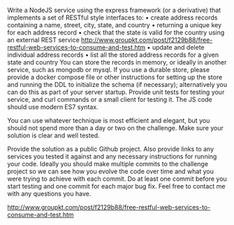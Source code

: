 Write a NodeJS service using the express framework (or a derivative) that implements a set of RESTful style interfaces to:
• create address records containing a name, street, city, state, and country
• returning a unique key for each address record
• check that the state is valid for the country using an external REST service http://www.groupkt.com/post/f2129b88/free-restful-web-services-to-consume-and-test.htm
• update and delete individual address records
• list all the stored address records for a given state and country
You can store the records in memory, or ideally in another service, such as mongodb or mysql. If you use a durable store, please provide a docker compose file or other instructions for setting up the store and running the DDL to initialize the schema (if necessary); alternatively you can do this as part of your server startup. Provide unit tests for testing your service, and curl commands or a small client for testing it. The JS code should use modern ES7 syntax.

You can use whatever technique is most efficient and elegant, but you should not spend more than a day or two on the challenge. Make sure your solution is clear and well tested.

Provide the solution as a public Github project. Also provide links to any services you tested it against and any necessary instructions for running your code.  Ideally you should make multiple commits to the challenge project so we can see how you evolve the code over time and what you were trying to achieve with each commit.  Do at least one commit before you start testing and one commit for each major bug fix. Feel free to contact me with any questions you have.


http://www.groupkt.com/post/f2129b88/free-restful-web-services-to-consume-and-test.htm
